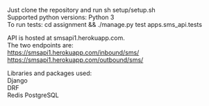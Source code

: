 Just clone the repository and run sh setup/setup.sh  
Supported python versions: Python 3  
To run tests: cd assignment && ./manage.py test apps.sms_api.tests

API is hosted at smsapi1.herokuapp.com.  
The two endpoints are:  
https://smsapi1.herokuapp.com/inbound/sms/  
https://smsapi1.herokuapp.com/outbound/sms/  

Libraries and packages used:  
Django  
DRF  
Redis
PostgreSQL
